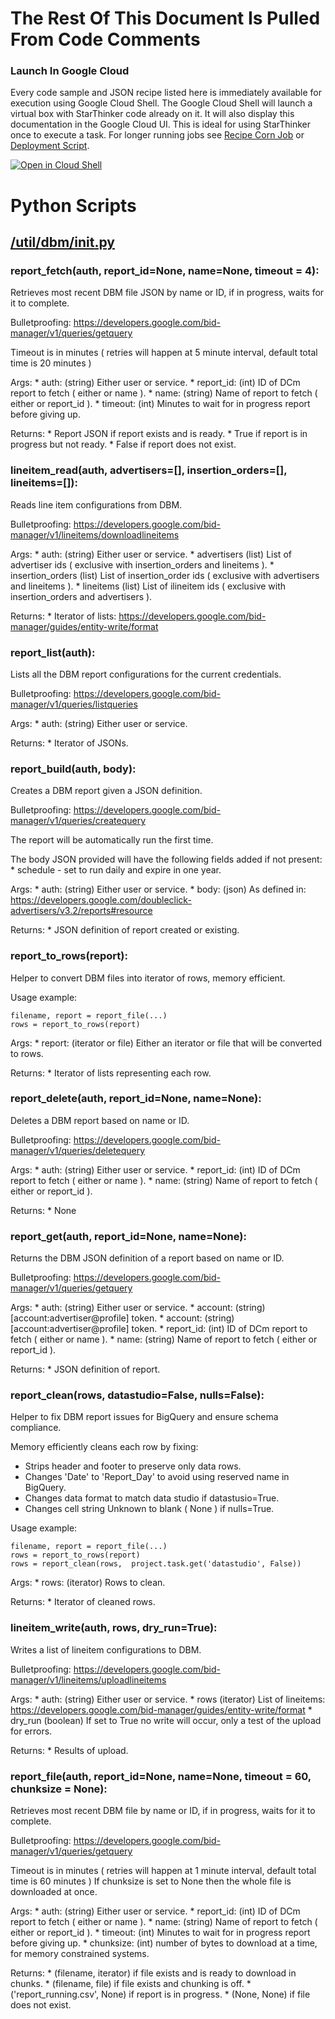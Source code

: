 # The Rest Of This Document Is Pulled From Code Comments

### Launch In Google Cloud

Every code sample and JSON recipe listed here is immediately available for execution using Google Cloud Shell.  The Google Cloud Shell will launch a virtual box with StarThinker code already on it.  It will also display this documentation in the Google Cloud UI.  This is ideal for using StarThinker once to execute a task.  For longer running jobs see [Recipe Corn Job](/cron/README.md) or [Deployment Script](/deploy/README.md).

[![Open in Cloud Shell](http://gstatic.com/cloudssh/images/open-btn.svg)](https://console.cloud.google.com/cloudshell/editor?cloudshell_git_repo=https%3A%2F%2Fgithub.com%2Fgoogle%2Fstarthinker&cloudshell_print=%2FLAUNCH_RECIPE.txt&cloudshell_tutorial=%2Futil%2Fdbm%2FREADME.md)


# Python Scripts


## [/util/dbm/__init__.py](/util/dbm/__init__.py)



### report_fetch(auth, report_id=None, name=None, timeout = 4):


   Retrieves most recent DBM file JSON by name or ID, if in progress, waits for it to complete.

  Bulletproofing: https://developers.google.com/bid-manager/v1/queries/getquery

  Timeout is in minutes ( retries will happen at 5 minute interval, default total time is 20 minutes )

  Args:
    * auth: (string) Either user or service.
    * report_id: (int) ID of DCm report to fetch ( either or name ).
    * name: (string) Name of report to fetch ( either or report_id ).
    * timeout: (int) Minutes to wait for in progress report before giving up.

  Returns:
    * Report JSON if report exists and is ready. 
    * True if report is in progress but not ready.
    * False if report does not exist.

  


### lineitem_read(auth, advertisers=[], insertion_orders=[], lineitems=[]):


   Reads line item configurations from DBM.
  
  Bulletproofing: https://developers.google.com/bid-manager/v1/lineitems/downloadlineitems 

  Args:
    * auth: (string) Either user or service.
    * advertisers (list) List of advertiser ids ( exclusive with insertion_orders and lineitems ).
    * insertion_orders (list) List of insertion_order ids ( exclusive with advertisers and lineitems ).
    * lineitems (list) List of ilineitem ids ( exclusive with insertion_orders and advertisers ).
  
  Returns:
    * Iterator of lists: https://developers.google.com/bid-manager/guides/entity-write/format

  


### report_list(auth):


   Lists all the DBM report configurations for the current credentials.

  Bulletproofing: https://developers.google.com/bid-manager/v1/queries/listqueries

  Args:
    * auth: (string) Either user or service.

  Returns:
    * Iterator of JSONs.

  


### report_build(auth, body):


   Creates a DBM report given a JSON definition.

  Bulletproofing: https://developers.google.com/bid-manager/v1/queries/createquery

  The report will be automatically run the first time.

  The body JSON provided will have the following fields added if not present:
    * schedule - set to run daily and expire in one year.
  
  Args:
    * auth: (string) Either user or service.
    * body: (json) As defined in: https://developers.google.com/doubleclick-advertisers/v3.2/reports#resource

  Returns:
    * JSON definition of report created or existing.

  


### report_to_rows(report):


   Helper to convert DBM files into iterator of rows, memory efficient.

  Usage example:

  ```
  filename, report = report_file(...)
  rows = report_to_rows(report)
  ```

  Args:
    * report: (iterator or file) Either an iterator or file that will be converted to rows.

  Returns:
    * Iterator of lists representing each row.

  


### report_delete(auth, report_id=None, name=None):


   Deletes a DBM report based on name or ID.

  Bulletproofing: https://developers.google.com/bid-manager/v1/queries/deletequery

  Args:
    * auth: (string) Either user or service.
    * report_id: (int) ID of DCm report to fetch ( either or name ).
    * name: (string) Name of report to fetch ( either or report_id ).

  Returns:
    * None

  


### report_get(auth, report_id=None, name=None):


   Returns the DBM JSON definition of a report based on name or ID.
 
  Bulletproofing: https://developers.google.com/bid-manager/v1/queries/getquery

  Args:
    * auth: (string) Either user or service.
    * account: (string) [account:advertiser@profile] token.
    * account: (string) [account:advertiser@profile] token.
    * report_id: (int) ID of DCm report to fetch ( either or name ).
    * name: (string) Name of report to fetch ( either or report_id ).

  Returns:
    * JSON definition of report.

  


### report_clean(rows, datastudio=False, nulls=False):


   Helper to fix DBM report issues for BigQuery and ensure schema compliance.

  Memory efficiently cleans each row by fixing:
  * Strips header and footer to preserve only data rows.
  * Changes 'Date' to 'Report_Day' to avoid using reserved name in BigQuery.
  * Changes data format to match data studio if datastusio=True.
  * Changes cell string Unknown to blank ( None ) if nulls=True.

  Usage example:

  ```
  filename, report = report_file(...)
  rows = report_to_rows(report)
  rows = report_clean(rows,  project.task.get('datastudio', False))
  ```

  Args:
    * rows: (iterator) Rows to clean.
   
  Returns:
    * Iterator of cleaned rows.

  


### lineitem_write(auth, rows, dry_run=True):


   Writes a list of lineitem configurations to DBM.

  Bulletproofing: https://developers.google.com/bid-manager/v1/lineitems/uploadlineitems

   Args:
    * auth: (string) Either user or service.
    * rows (iterator) List of lineitems: https://developers.google.com/bid-manager/guides/entity-write/format
    * dry_run (boolean) If set to True no write will occur, only a test of the upload for errors.
  
  Returns:
    * Results of upload.

  


### report_file(auth, report_id=None, name=None, timeout = 60, chunksize = None):


   Retrieves most recent DBM file by name or ID, if in progress, waits for it to complete.

  Bulletproofing: https://developers.google.com/bid-manager/v1/queries/getquery

  Timeout is in minutes ( retries will happen at 1 minute interval, default total time is 60 minutes )
  If chunksize is set to None then the whole file is downloaded at once.

  Args:
    * auth: (string) Either user or service.
    * report_id: (int) ID of DCm report to fetch ( either or name ).
    * name: (string) Name of report to fetch ( either or report_id ).
    * timeout: (int) Minutes to wait for in progress report before giving up.
    * chunksize: (int) number of bytes to download at a time, for memory constrained systems.

  Returns:
    * (filename, iterator) if file exists and is ready to download in chunks.
    * (filename, file) if file exists and chunking is off.
    * ('report_running.csv', None) if report is in progress.
    * (None, None) if file does not exist.

  
